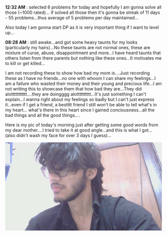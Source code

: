 **12:32 AM** : selected 6 problems for today and hopefully I am gonna solve all those (~1000 rated)...
if solved all those then it's gonna be streak of 11 days - 55 problems...thus average of 5 problems per day maintained...

Also today I am gonna start DP as it is very important thing if I want to level up...

**08:28 AM** : still awake...and got some heavy taunts for my looks (particularly my hairs)...No these taunts are not normal ones, these are mixture of curse, abuse, disappointment and more...I have heard taunts that others listen from there parents but nothing like these ones...It motivates me to kill or get killed...

I am not recording these to show how bad my mom is....Just recording these as I have no friends...no one with whoom I can share my feelings...I am a failure who wasted their money and their young and precious life...I am not writing this to showcase them that how bad they are...They did alottttttttttt....they are doingggg alotttttttttt...It's just something I can't explain...I wanna right about my feelings so badly but I can't just express it...even if I get a friend, a bestttt friend I still won't be able to tell what's in my heart...
what's there in this heart since I gained conciousness...all the bad things and all the good things....

Here is my pic of today's morning just after getting some good words from my dear mother....I tried to take it at good angle...and this is what I got...(also didn't wash my face for over 3 days I guess)...

![Hmmm...](assets/11-10-2025.jpg)